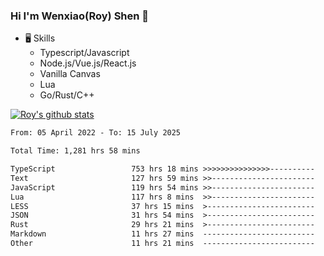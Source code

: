 ### Hi I'm Wenxiao(Roy) Shen 👋
- 🖥 Skills
  - Typescript/Javascript
  - Node.js/Vue.js/React.js
  - Vanilla Canvas
  - Lua
  - Go/Rust/C++

[![Roy's github stats](https://github-readme-stats.vercel.app/api?username=RoyShen12&show_icons=true&theme=radical&hide=prs,contribs)](https://github.com/anuraghazra/github-readme-stats)
<!--START_SECTION:waka-->

```txt
From: 05 April 2022 - To: 15 July 2025

Total Time: 1,281 hrs 58 mins

TypeScript                 753 hrs 18 mins >>>>>>>>>>>>>>>----------   58.25 %
Text                       127 hrs 59 mins >>-----------------------   09.90 %
JavaScript                 119 hrs 54 mins >>-----------------------   09.27 %
Lua                        117 hrs 8 mins  >>-----------------------   09.06 %
LESS                       37 hrs 15 mins  >------------------------   02.88 %
JSON                       31 hrs 54 mins  >------------------------   02.47 %
Rust                       29 hrs 21 mins  >------------------------   02.27 %
Markdown                   11 hrs 27 mins  -------------------------   00.89 %
Other                      11 hrs 21 mins  -------------------------   00.88 %
```

<!--END_SECTION:waka-->
